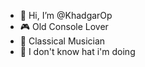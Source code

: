 - 👋 Hi, I’m @KhadgarOp
- :video_game: Old Console Lover
- :musical_score: Classical Musician
- :speech_balloon: I don't know hat i'm doing
